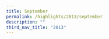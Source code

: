 ```yaml
---
title: September
permalink: /highlights/2013/september
description: ""
third_nav_title: "2013"
---
```

